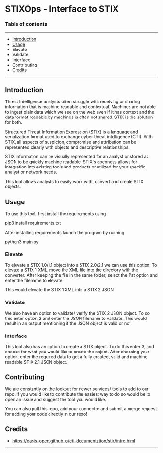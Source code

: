 # STIXOps - Interface to STIX
### Table of contents
------------
- [Introduction](#Introduction)
- [Usage](#Usage)
- Elevate
- Validate
- Interface
- [Contributing](#Contributing)
- [Credits](#Credits)

------------

## Introduction
Threat Intelligence analysts often struggle with receiving or sharing information that is machine readable and contextual. Machines are not able to ingest plain data which we see on the web even if it has context and the data format readable by machines is often not shared. STIX is the solution for both.

Structured Threat Information Expression (STIX) is a language and serialization format used to exchange cyber threat intelligence (CTI). With STIX, all aspects of suspicion, compromise and attribution can be represented clearly with objects and descriptive relationships.

  

STIX information can be visually represented for an analyst or stored as JSON to be quickly machine readable. STIX's openness allows for integration into existing tools and products or utilized for your specific analyst or network needs.

  

This tool allows analysts to easily work with, convert and create STIX objects.

  
  

## Usage

To use this tool, first install the requirements using

  

pip3 install requirements.txt

  

After installing requirements launch the program by running

  

python3 main.py

  

### Elevate

To elevate a STIX 1.0/1.1 object into a STIX 2.0/2.1 we can use this option. To elevate a STIX 1 XML, move the XML file into the directory with the converter. After keeping the file in the same folder, select the 1'st option and enter the filename to elevate.

  

This would elevate the STIX 1 XML into a STIX 2 JSON

  

### Validate

We also have an option to validate/ verify the STIX 2 JSON object. To do this enter option 2 and enter the JSON filename to validate. This would result in an output mentioning if the JSON object is valid or not.

  

### Interface

This tool also has an option to create a STIX object. To do this enter 3, and choose for what you would like to create the object. After choosing your option, enter the required data to get a fully created, valid and machine readable STIX 2.1 JSON object.

## Contributing

  

We are constantly on the lookout for newer services/ tools to add to our repo. If you would like to contribute the easiest way to do so would be to open an issue and suggest the tool you would like.

  

You can also pull this repo, add your connector and submit a merge request for adding your code directly in our repo!

  

## Credits

- https://oasis-open.github.io/cti-documentation/stix/intro.html

------------------------------------------------------------------------------------------------------------------------------

  
